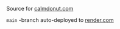 Source for [calmdonut.com](https://calmdonut.com)

`main` -branch auto-deployed to [render.com](https://render.com)
